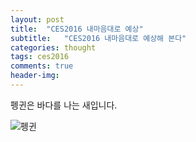 ```yaml
---
layout: post
title:  "CES2016 내마음대로 예상"
subtitle:   "CES2016 내마음대로 예상해 본다"
categories: thought
tags: ces2016
comments: true
header-img: 
---
```


펭귄은 바다를 나는 새입니다.

![펭귄](https://youngsungson.github.io/assets/img/thought/20150425-thoguht.jpg)

